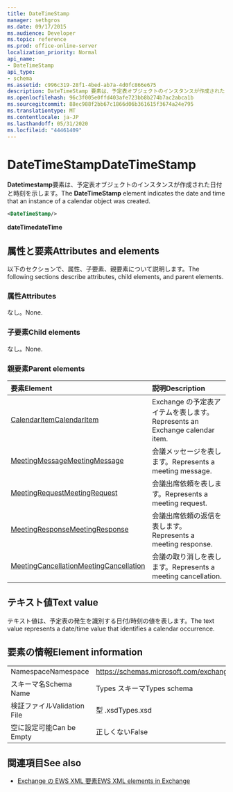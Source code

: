 ```yaml
---
title: DateTimeStamp
manager: sethgros
ms.date: 09/17/2015
ms.audience: Developer
ms.topic: reference
ms.prod: office-online-server
localization_priority: Normal
api_name:
- DateTimeStamp
api_type:
- schema
ms.assetid: c996c319-28f1-4bed-ab7a-4d0fc866e675
description: DateTimeStamp 要素は、予定表オブジェクトのインスタンスが作成された日付と時刻を示します。
ms.openlocfilehash: 96c3f005e0ffd403afe723bb8b274b7ac2abca1b
ms.sourcegitcommit: 88ec988f2bb67c1866d06b361615f3674a24e795
ms.translationtype: MT
ms.contentlocale: ja-JP
ms.lasthandoff: 05/31/2020
ms.locfileid: "44461409"
---
```

# <a name="datetimestamp"></a><span data-ttu-id="c2362-103">DateTimeStamp</span><span class="sxs-lookup"><span data-stu-id="c2362-103">DateTimeStamp</span></span>

<span data-ttu-id="c2362-104">**Datetimestamp**要素は、予定表オブジェクトのインスタンスが作成された日付と時刻を示します。</span><span class="sxs-lookup"><span data-stu-id="c2362-104">The **DateTimeStamp** element indicates the date and time that an instance of a calendar object was created.</span></span> 
  
```xml
<DateTimeStamp/>
```

<span data-ttu-id="c2362-105">**dateTime**</span><span class="sxs-lookup"><span data-stu-id="c2362-105">**dateTime**</span></span>

## <a name="attributes-and-elements"></a><span data-ttu-id="c2362-106">属性と要素</span><span class="sxs-lookup"><span data-stu-id="c2362-106">Attributes and elements</span></span>

<span data-ttu-id="c2362-107">以下のセクションで、属性、子要素、親要素について説明します。</span><span class="sxs-lookup"><span data-stu-id="c2362-107">The following sections describe attributes, child elements, and parent elements.</span></span>
  
### <a name="attributes"></a><span data-ttu-id="c2362-108">属性</span><span class="sxs-lookup"><span data-stu-id="c2362-108">Attributes</span></span>

<span data-ttu-id="c2362-109">なし。</span><span class="sxs-lookup"><span data-stu-id="c2362-109">None.</span></span>
  
### <a name="child-elements"></a><span data-ttu-id="c2362-110">子要素</span><span class="sxs-lookup"><span data-stu-id="c2362-110">Child elements</span></span>

<span data-ttu-id="c2362-111">なし。</span><span class="sxs-lookup"><span data-stu-id="c2362-111">None.</span></span>
  
### <a name="parent-elements"></a><span data-ttu-id="c2362-112">親要素</span><span class="sxs-lookup"><span data-stu-id="c2362-112">Parent elements</span></span>

|<span data-ttu-id="c2362-113">**要素**</span><span class="sxs-lookup"><span data-stu-id="c2362-113">**Element**</span></span>|<span data-ttu-id="c2362-114">**説明**</span><span class="sxs-lookup"><span data-stu-id="c2362-114">**Description**</span></span>|
|:-----|:-----|
|[<span data-ttu-id="c2362-115">CalendarItem</span><span class="sxs-lookup"><span data-stu-id="c2362-115">CalendarItem</span></span>](calendaritem.md) <br/> |<span data-ttu-id="c2362-116">Exchange の予定表アイテムを表します。</span><span class="sxs-lookup"><span data-stu-id="c2362-116">Represents an Exchange calendar item.</span></span>  <br/> |
|[<span data-ttu-id="c2362-117">MeetingMessage</span><span class="sxs-lookup"><span data-stu-id="c2362-117">MeetingMessage</span></span>](meetingmessage.md) <br/> |<span data-ttu-id="c2362-118">会議メッセージを表します。</span><span class="sxs-lookup"><span data-stu-id="c2362-118">Represents a meeting message.</span></span>  <br/> |
|[<span data-ttu-id="c2362-119">MeetingRequest</span><span class="sxs-lookup"><span data-stu-id="c2362-119">MeetingRequest</span></span>](meetingrequest.md) <br/> |<span data-ttu-id="c2362-120">会議出席依頼を表します。</span><span class="sxs-lookup"><span data-stu-id="c2362-120">Represents a meeting request.</span></span>  <br/> |
|[<span data-ttu-id="c2362-121">MeetingResponse</span><span class="sxs-lookup"><span data-stu-id="c2362-121">MeetingResponse</span></span>](meetingresponse.md) <br/> |<span data-ttu-id="c2362-122">会議出席依頼の返信を表します。</span><span class="sxs-lookup"><span data-stu-id="c2362-122">Represents a meeting response.</span></span>  <br/> |
|[<span data-ttu-id="c2362-123">MeetingCancellation</span><span class="sxs-lookup"><span data-stu-id="c2362-123">MeetingCancellation</span></span>](meetingcancellation.md) <br/> |<span data-ttu-id="c2362-124">会議の取り消しを表します。</span><span class="sxs-lookup"><span data-stu-id="c2362-124">Represents a meeting cancellation.</span></span>  <br/> |
   
## <a name="text-value"></a><span data-ttu-id="c2362-125">テキスト値</span><span class="sxs-lookup"><span data-stu-id="c2362-125">Text value</span></span>

<span data-ttu-id="c2362-126">テキスト値は、予定表の発生を識別する日付/時刻の値を表します。</span><span class="sxs-lookup"><span data-stu-id="c2362-126">The text value represents a date/time value that identifies a calendar occurrence.</span></span>
  
## <a name="element-information"></a><span data-ttu-id="c2362-127">要素の情報</span><span class="sxs-lookup"><span data-stu-id="c2362-127">Element information</span></span>

|||
|:-----|:-----|
|<span data-ttu-id="c2362-128">Namespace</span><span class="sxs-lookup"><span data-stu-id="c2362-128">Namespace</span></span>  <br/> |https://schemas.microsoft.com/exchange/services/2006/types  <br/> |
|<span data-ttu-id="c2362-129">スキーマ名</span><span class="sxs-lookup"><span data-stu-id="c2362-129">Schema Name</span></span>  <br/> |<span data-ttu-id="c2362-130">Types スキーマ</span><span class="sxs-lookup"><span data-stu-id="c2362-130">Types schema</span></span>  <br/> |
|<span data-ttu-id="c2362-131">検証ファイル</span><span class="sxs-lookup"><span data-stu-id="c2362-131">Validation File</span></span>  <br/> |<span data-ttu-id="c2362-132">型 .xsd</span><span class="sxs-lookup"><span data-stu-id="c2362-132">Types.xsd</span></span>  <br/> |
|<span data-ttu-id="c2362-133">空に設定可能</span><span class="sxs-lookup"><span data-stu-id="c2362-133">Can be Empty</span></span>  <br/> |<span data-ttu-id="c2362-134">正しくない</span><span class="sxs-lookup"><span data-stu-id="c2362-134">False</span></span>  <br/> |
   
## <a name="see-also"></a><span data-ttu-id="c2362-135">関連項目</span><span class="sxs-lookup"><span data-stu-id="c2362-135">See also</span></span>

- [<span data-ttu-id="c2362-136">Exchange の EWS XML 要素</span><span class="sxs-lookup"><span data-stu-id="c2362-136">EWS XML elements in Exchange</span></span>](ews-xml-elements-in-exchange.md)

